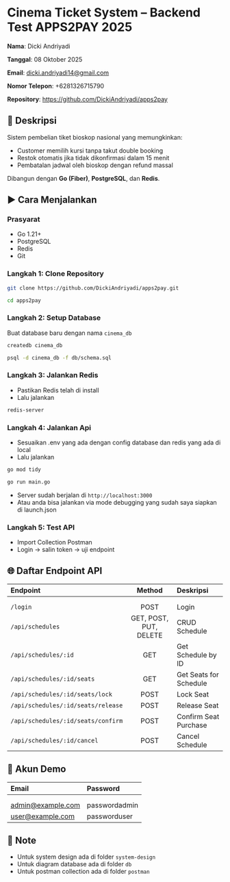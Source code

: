 # Cinema Ticket System – Backend Test APPS2PAY 2025

**Nama**:  Dicki Andriyadi

**Tanggal**: 08 Oktober 2025

**Email**: dicki.andriyadi14@gmail.com

**Nomor Telepon**: +6281326715790

**Repository**: https://github.com/DickiAndriyadi/apps2pay

## 📌 Deskripsi
Sistem pembelian tiket bioskop nasional yang memungkinkan:
- Customer memilih kursi tanpa takut double booking
- Restok otomatis jika tidak dikonfirmasi dalam 15 menit
- Pembatalan jadwal oleh bioskop dengan refund massal

Dibangun dengan **Go (Fiber)**, **PostgreSQL**, dan **Redis**.

## ▶️ Cara Menjalankan

### Prasyarat
- Go 1.21+
- PostgreSQL
- Redis
- Git

### Langkah 1: Clone Repository
```bash
git clone https://github.com/DickiAndriyadi/apps2pay.git
```

```bash
cd apps2pay
```

### Langkah 2: Setup Database 

Buat database baru dengan nama `cinema_db`

```bash
createdb cinema_db
```

```bash
psql -d cinema_db -f db/schema.sql
```

### Langkah 3: Jalankan Redis

- Pastikan Redis telah di install
- Lalu jalankan

```bash
redis-server
```

### Langkah 4: Jalankan Api

- Sesuaikan .env yang ada dengan config database dan redis yang ada di local
- Lalu jalankan

```bash
go mod tidy
```

```bash
go run main.go
```

- Server sudah berjalan di `http://localhost:3000`
- Atau anda bisa jalankan via mode debugging yang sudah saya siapkan di launch.json

### Langkah 5: Test API

- Import Collection Postman
- Login → salin token → uji endpoint


## 🌐 Daftar Endpoint API

| Endpoint | Method | Deskripsi |
|:----------|:--------:|:-----------|
||||
||||
| `/login` | POST | Login |
| `/api/schedules` | GET, POST, PUT, DELETE | CRUD Schedule |
| `/api/schedules/:id` | GET | Get Schedule by ID |
| `/api/schedules/:id/seats` | GET | Get Seats for Schedule |
| `/api/schedules/:id/seats/lock` | POST | Lock Seat |
| `/api/schedules/:id/seats/release` | POST | Release Seat |
| `/api/schedules/:id/seats/confirm` | POST | Confirm Seat Purchase |
| `/api/schedules/:id/cancel` | POST | Cancel Schedule |

## 🧪 Akun Demo

| Email | Password |
|:-------|:----------|
||||
||||
| admin@example.com | passwordadmin |
| user@example.com | passworduser |

## 🧪 Note

- Untuk system design ada di folder `system-design`
- Untuk diagram database ada di folder `db`
- Untuk postman collection ada di folder `postman`
